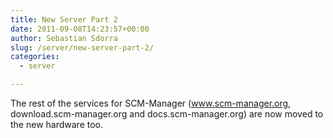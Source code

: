 ```yaml
---
title: New Server Part 2
date: 2011-09-08T14:23:57+00:00
author: Sebastian Sdorra
slug: /server/new-server-part-2/
categories:
  - server

---
```

The rest of the services for SCM-Manager (www.scm-manager.org, download.scm-manager.org and docs.scm-manager.org) are now moved to the new hardware too.

